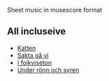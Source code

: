 Sheet music in musescore format

## All incluseive
- [Katten](Everybody_Wants_to_Be_a_Cat/index.html?Everybody_Wants_to_Be_a_Cat)
- [Sakta gå vi](Sakta_vi_gå_genom_stan/index.html?Sakta_vi_gå_genom_stan)
- [I folkviseton](I_folkviseton/index.html?I_folkviseton)
- [Under rönn och syren](Under_rönn_och_syren/index.html?Under_rönn_och_syren)